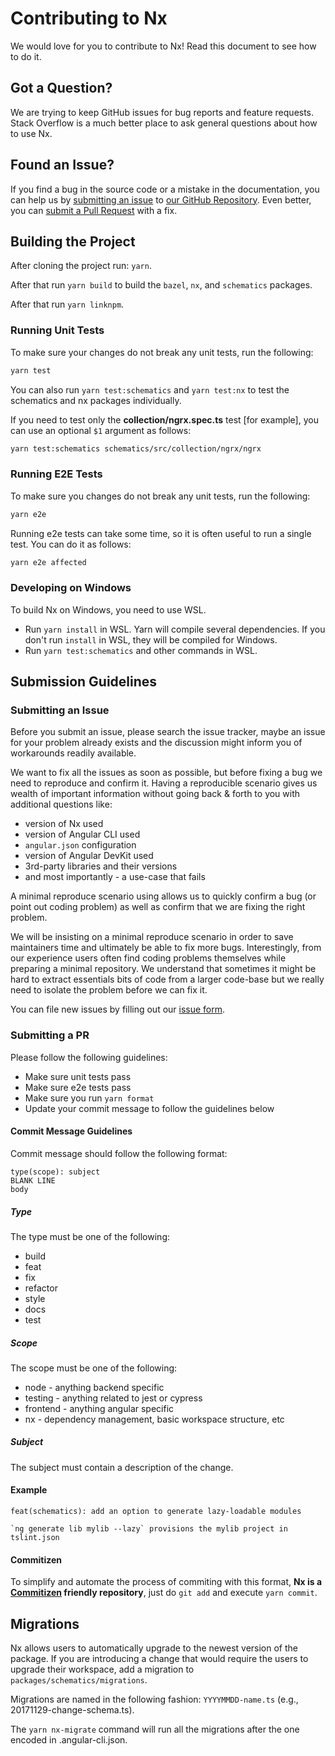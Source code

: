 # Contributing to Nx

We would love for you to contribute to Nx! Read this document to see how to do it.

## Got a Question?

We are trying to keep GitHub issues for bug reports and feature requests. Stack Overflow is a much better place to ask general questions about how to use Nx.

## Found an Issue?

If you find a bug in the source code or a mistake in the documentation, you can help us by [submitting an issue](https://github.com/nrwl/nx/blob/master/CONTRIBUTING.md#submit-issue) to [our GitHub Repository](https://github.com/nrwl/nx). Even better, you can [submit a Pull Request](https://github.com/nrwl/nx/blob/master/CONTRIBUTING.md#submit-pr) with a fix.

## Building the Project

After cloning the project run: `yarn`.

After that run `yarn build` to build the `bazel`, `nx`, and `schematics` packages.

After that run `yarn linknpm`.

### Running Unit Tests

To make sure your changes do not break any unit tests, run the following:

```bash
yarn test
```

You can also run `yarn test:schematics` and `yarn test:nx` to test the schematics and nx packages individually.

If you need to test only the **collection/ngrx.spec.ts** test [for example], you can use an optional `$1` argument as follows:

```bash
yarn test:schematics schematics/src/collection/ngrx/ngrx
```

### Running E2E Tests

To make sure you changes do not break any unit tests, run the following:

```bash
yarn e2e
```

Running e2e tests can take some time, so it is often useful to run a single test. You can do it as follows:

```bash
yarn e2e affected
```

### Developing on Windows

To build Nx on Windows, you need to use WSL.

- Run `yarn install` in WSL. Yarn will compile several dependencies. If you don't run `install` in WSL, they will be compiled for Windows.
- Run `yarn test:schematics` and other commands in WSL.

## Submission Guidelines

### <a name="submit-issue"></a> Submitting an Issue

Before you submit an issue, please search the issue tracker, maybe an issue for your problem already exists and the discussion might inform you of workarounds readily available.

We want to fix all the issues as soon as possible, but before fixing a bug we need to reproduce and confirm it. Having a reproducible scenario gives us wealth of important information without going back & forth to you with additional questions like:

- version of Nx used
- version of Angular CLI used
- `angular.json` configuration
- version of Angular DevKit used
- 3rd-party libraries and their versions
- and most importantly - a use-case that fails

A minimal reproduce scenario using allows us to quickly confirm a bug (or point out coding problem) as well as confirm that we are fixing the right problem.

We will be insisting on a minimal reproduce scenario in order to save maintainers time and ultimately be able to fix more bugs. Interestingly, from our experience users often find coding problems themselves while preparing a minimal repository. We understand that sometimes it might be hard to extract essentials bits of code from a larger code-base but we really need to isolate the problem before we can fix it.

You can file new issues by filling out our [issue form](https://github.com/nrwl/nx/issues/new).

### <a name="submit-pr"></a> Submitting a PR

Please follow the following guidelines:

- Make sure unit tests pass
- Make sure e2e tests pass
- Make sure you run `yarn format`
- Update your commit message to follow the guidelines below

#### Commit Message Guidelines

Commit message should follow the following format:

```
type(scope): subject
BLANK LINE
body
```

##### Type

The type must be one of the following:

- build
- feat
- fix
- refactor
- style
- docs
- test

##### Scope

The scope must be one of the following:

- node - anything backend specific
- testing - anything related to jest or cypress
- frontend - anything angular specific
- nx - dependency management, basic workspace structure, etc

##### Subject

The subject must contain a description of the change.

#### Example

```
feat(schematics): add an option to generate lazy-loadable modules

`ng generate lib mylib --lazy` provisions the mylib project in tslint.json
```

#### Commitizen

To simplify and automate the process of commiting with this format,
**Nx is a [Commitizen](https://github.com/commitizen/cz-cli) friendly repository**, just do `git add` and execute `yarn commit`.

## Migrations

Nx allows users to automatically upgrade to the newest version of the package. If you are introducing a change that would require the users to upgrade their workspace, add a migration to `packages/schematics/migrations`.

Migrations are named in the following fashion: `YYYYMMDD-name.ts` (e.g., 20171129-change-schema.ts).

The `yarn nx-migrate` command will run all the migrations after the one encoded in .angular-cli.json.
